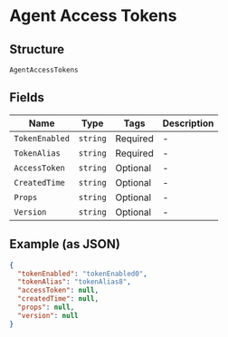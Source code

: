 
# Agent Access Tokens

## Structure

`AgentAccessTokens`

## Fields

| Name | Type | Tags | Description |
|  --- | --- | --- | --- |
| `TokenEnabled` | `string` | Required | - |
| `TokenAlias` | `string` | Required | - |
| `AccessToken` | `string` | Optional | - |
| `CreatedTime` | `string` | Optional | - |
| `Props` | `string` | Optional | - |
| `Version` | `string` | Optional | - |

## Example (as JSON)

```json
{
  "tokenEnabled": "tokenEnabled0",
  "tokenAlias": "tokenAlias8",
  "accessToken": null,
  "createdTime": null,
  "props": null,
  "version": null
}
```

